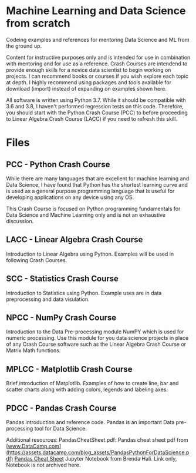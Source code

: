# Machine Learning and Data Science from scratch
Codeing examples and references for mentoring Data Science and ML from the ground up.

Content for instructive purposes only and is intended for use in combination with mentoring and for use as a reference. Crash Courses are intendend to provide enough skills for a novice data scientist to begin working on projects. I can recommend books or courses if you wish explore each topic at depth. I highly recommend using packages and tools available for download (import) instead of expanding on examples shown here. 

All software is written using Python 3.7. While it should be compatible with 3.6 and 3.8, I haven't performed regression tests on this code.
Therefore, you should start with the Python Crash Course (PCC) to before proceeding to Linear Algebra Crash Course (LACC) if you need to refresh this skill.

# Files
## PCC - Python Crash Course
While there are many languages that are excellent for machine learning and Data Science, I have found that Python has the shortest learning curve and is used as a general purpose programming language that is useful for developing applications on any device using any OS.

This Crash Course is focused on Python programming fundamentals for Data Science and Machine Learning only and is not an exhaustive discussion.

## LACC - Linear Algebra Crash Course
Introduction to Linear Algebra using Python. Examples will be used in following Crash Courses.

## SCC - Statistics Crash Course
Introduction to Statistics using Python. Example uses are in data preprocessing and data visulation.

## NPCC - NumPy Crash Course
Introduction to the Data Pre-processing module NumPY which is used for numeric processing. Use this module for you data science projects in place of any Crash Course software such as the Linear Algebra Crash Course or Matrix Math functions.

## MPLCC - Matplotlib Crash Course
Brief introduction of Matplotlib. Examples of how to create line, bar and scatter charts along with adding colors, legends and labeling axes.

## PDCC - Pandas Crash Course
Pandas introduction and reference code. Pandas is an important Data pre-processing tool for Data Science.

Additional resources:
PandasCheatSheet.pdf: Pandas cheat sheet pdf from [www.DataCamp.com](https://assets.datacamp.com/blog_assets/PandasPythonForDataScience.pdf)
[Pandas Cheat Sheet](https://github.com/BrendaHali/python_cheat_sheets) Jupyter Notebook from Brenda Hali. Link only, Notebook is not archived here.
